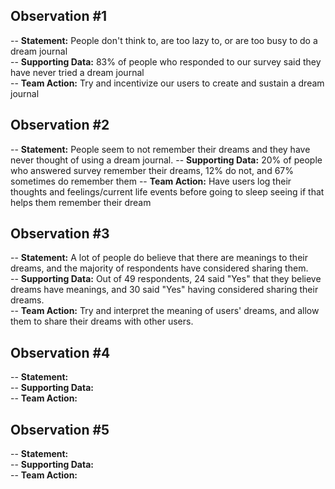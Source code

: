 ## Observation #1  
-- **Statement:** People don't think to, are too lazy to, or are too busy to do a dream journal  
-- **Supporting Data:** 83% of people who responded to our survey said they have never tried a dream journal  
-- **Team Action:** Try and incentivize our users to create and sustain a dream journal  

## Observation #2  
-- **Statement:**   People seem to not remember their dreams and they have never thought of using a dream journal.
-- **Supporting Data:**  20% of people who answered survey remember their dreams, 12% do not, and 67% sometimes do remember them
-- **Team Action:**  Have users log their thoughts and feelings/current life events before going to sleep seeing if that helps them remember their dream

## Observation #3  
-- **Statement:** A lot of people do believe that there are meanings to their dreams, and the majority of respondents have considered sharing them.  
-- **Supporting Data:** Out of 49 respondents, 24 said "Yes" that they believe dreams have meanings, and 30 said "Yes" having considered sharing their dreams.  
-- **Team Action:** Try and interpret the meaning of users' dreams, and allow them to share their dreams with other users. 

## Observation #4  
-- **Statement:**   
-- **Supporting Data:**  
-- **Team Action:**  

## Observation #5  
-- **Statement:**   
-- **Supporting Data:**  
-- **Team Action:**  
